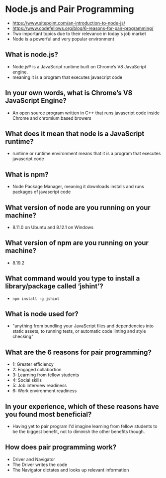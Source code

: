 # Node.js and Pair Programming
- https://www.sitepoint.com/an-introduction-to-node-js/
- https://www.codefellows.org/blog/6-reasons-for-pair-programming/
- Two important topics due to their relevance in today's job market
- Node is a powerful and very popular environment

## What is node.js?
- Node.js® is a JavaScript runtime built on Chrome’s V8 JavaScript engine.
- meaning it is a program that executes javascript code

## In your own words, what is Chrome’s V8 JavaScript Engine?
- An open source program written in C++ that runs javascript code inside Chrome and chromium based browers

## What does it mean that node is a JavaScript runtime?
- runtime or runtime environment means that it is a program that executes javascript code 

## What is npm?
- Node Package Manager, meaning it downloads installs and runs packages of javascript code 

## What version of node are you running on your machine?
- 8.11.0 on Ubuntu and 8.12.1 on Windows

## What version of npm are you running on your machine?
- 8.19.2

## What command would you type to install a library/package called ‘jshint’?
- `npm install -g jshint`

## What is node used for?
- "anything from bundling your JavaScript files and dependencies into static assets, to running tests, or automatic code linting and style checking" 

## What are the 6 reasons for pair programming?
- 1: Greater efficiency
- 2: Engaged collabortion
- 3: Learning from fellow students
- 4: Social skills
- 5: Job interview readiness
- 6: Work environment readiness

## In your experience, which of these reasons have you found most beneficial?
- Having yet to pair program I'd imagine learning from fellow students to be the biggest benefit, not to diminish the other benefits though. 

## How does pair programming work?
- Driver and Navigator 
- The Driver writes the code 
- The Navigator dictates and looks up relevant information 
